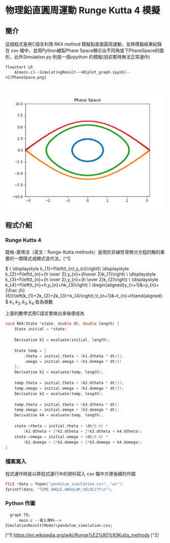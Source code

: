 # 物理鉛直圓周運動 Runge Kutta 4 模擬
## 簡介
這個程式是用C語言利用 RK4 method 模擬鉛直面圓周運動，並將模擬結果紀錄在 csv 檔中，並用Python繪製Phase Space顯示出不同角度下PhaseSpace的圖形，此外Simulation.py 則是一個vpython 的模擬(目前暫時無法正常運作)
``` mermaid
flowchart LR
    A[main.c]--SimulatingResult-->B[plot_graph.ipynb]-->C[PhaseSpace.png]
  
```

![Phase Space](https://github.com/QuentinJian/Pendulum-simulation/blob/main/Phase%20Space.png) 

## 程式介紹
### Runge Kutta 4

龍格-庫塔法（英文：Runge-Kutta methods）是用於非線性常微分方程的解的重要的一類隱式或顯式迭代法。[^1]

$
\\ \displaystyle k_{1}=f\left(t_{n},y_{n}\right)\\ \displaystyle k_{2}=f\left(t_{n}+{h \over 2},y_{n}+{h\over 2}k_{1}\right)
\\ \displaystyle k_{3}=f\left(t_{n}+{h \over 2},y_{n}+{h \over 2}k_{2}\right)
\\ \displaystyle k_{4}=f\left(t_{n}+h,y_{n}+hk_{3}\right)
\\ 
\begin{aligned}y_{n+1}&=y_{n}+{\frac {h}{6}}\left(k_{1}+2k_{2}+2k_{3}+k_{4}\right),\\t_{n+1}&=t_{n}+h\\\end{aligned}
$
$k_1, k_2, k_3, k_4$ 皆為導數

上面的數學式用C語言實做出來後便成為

```c
void RK4(State *state, double dt, double length) {
    State initial = *state;
    
    Derivative k1 = evaluate(initial, length);
    
    State temp = {
        .theta = initial.theta + (k1.dtheta * dt/2),
        .omega = initial.omega + (k1.domega * dt/2)
    };
    Derivative k2 = evaluate(temp, length);
    
    temp.theta = initial.theta + (k2.dtheta * dt/2);
    temp.omega = initial.omega + (k2.domega * dt/2);
    Derivative k3 = evaluate(temp, length);
    
    temp.theta = initial.theta + (k3.dtheta * dt);
    temp.omega = initial.omega + (k3.domega * dt);
    Derivative k4 = evaluate(temp, length);
    
    state->theta = initial.theta + (dt/6.0) * 
        (k1.dtheta + 2*k2.dtheta + 2*k3.dtheta + k4.dtheta);
    state->omega = initial.omega + (dt/6.0) * 
        (k1.domega + 2*k2.domega + 2*k3.domega + k4.domega);
}
```

### 檔案寫入
程式運作時是以將程式運行中的資料寫入 csv 檔中方便後續的作圖
``` c
FILE *data = fopen("pendulum_simulation.csv", "w+");
fprintf(data, "TIME,ANGLE,ANGULAR_VELOCITY\n");
```
### Python 作圖

```mermaid
  graph TD;
      main.c --寫入資料--> SimulationResult(Mode)\pendulum_simulation.csv;
```

[^1] https://en.wikipedia.org/wiki/Runge%E2%80%93Kutta_methods
[^2] 
